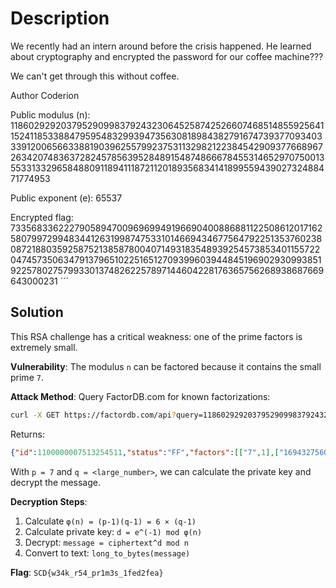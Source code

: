 # Description
We recently had an intern around before the crisis happened. He learned about cryptography and encrypted the password for our coffee machine???

We can't get through this without coffee.

Author
Coderion

Public modulus (n): 1186029292037952909983792432306452587425266074685148559256411524118533884795954832993947356308189843827916747393770934033391200656633881903962557992375311329821223845429093776689672634207483637282457856395284891548748666784553146529707500135533133296584880911894111872112018935683414189955943902732488471774953

Public exponent (e): 65537

Encrypted flag: 733568336222790589470096969949196690400886881122508612017162580799729948344126319987475331014669434677564792251353760238087218803592587521385878004071493183548939254573853401155722047457350634791379651022516512709399603944845196902930993851922578027579933013748262257897144604228176365756268938687669643000231
´´´

## Solution

This RSA challenge has a critical weakness: one of the prime factors is extremely small.

**Vulnerability**: The modulus `n` can be factored because it contains the small prime `7`.

**Attack Method**: Query FactorDB.com for known factorizations:

```bash
curl -X GET https://factordb.com/api?query=1186029292037952909983792432306452587425266074685148559256411524118533884795954832993947356308189843827916747393770934033391200656633881903962557992375311329821223845429093776689672634207483637282457856395284891548748666784553146529707500135533133296584880911894111872112018935683414189955943902732488471774953
```

Returns:
```json
{"id":1100000007513254511,"status":"FF","factors":[["7",1],["169432756005421844283398918900921798203609439240735508465201646302647697827993547570563908044027120546845249627681562004770171522376268843423222570339330189974460549347013396669953233458211948183208265199326413078392666683507592361386785733647590470940697273127730267444574133669059169993706271818926924539279",1]]}
```

With `p = 7` and `q = <large_number>`, we can calculate the private key and decrypt the message.

**Decryption Steps**:
1. Calculate `φ(n) = (p-1)(q-1) = 6 × (q-1)`
2. Calculate private key: `d = e^(-1) mod φ(n)`
3. Decrypt: `message = ciphertext^d mod n`
4. Convert to text: `long_to_bytes(message)`


**Flag**: `SCD{w34k_r54_pr1m3s_1fed2fea}`
